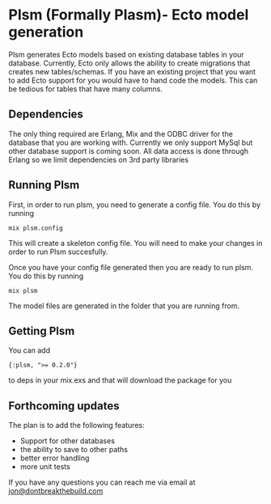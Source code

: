 # Plsm (Formally Plasm)- Ecto model generation

Plsm generates Ecto models based on existing database tables in your database. Currently, Ecto only allows the ability to create migrations that creates new tables/schemas. If you have an existing project that you want to add Ecto support for you would have to hand code the models. This can be tedious for tables that have many columns. 


## Dependencies
The only thing required are Erlang, Mix and the ODBC driver for the database that you are working with. Currently we only support MySql but other database support is coming soon. All data access is done through Erlang so we limit dependencies on 3rd party libraries

## Running Plsm

First, in order to run plsm, you need to generate a config file. You do this by running

`mix plsm.config`

This will create a skeleton config file. You will need to make your changes in order to run Plsm succesfully.

Once you have your config file generated then you are ready to run plsm. You do this by running 

`mix plsm`

The model files are generated in the folder that you are running from.

## Getting Plsm

You can add 

`{:plsm, ">= 0.2.0"}`

to deps in your mix.exs and that will download the package for you

## Forthcoming updates

The plan is to add the following features:
  * Support for other databases
  * the ability to save to other paths
  * better error handling
  * more unit tests

If you have any questions you can reach me via email at jon@dontbreakthebuild.com
